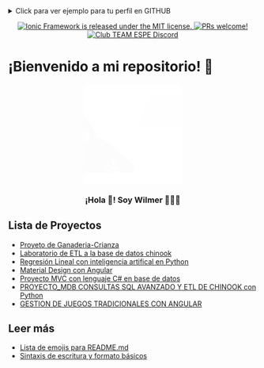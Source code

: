    <details><summary>Click para ver ejemplo para tu perfil en GITHUB</summary>
    <p>

    #### Podemos ocultar cualquier cosa, incluso el código.!
    
     # ¡Hola! Soy Wilmer 👋

    Soy un desarrollador frontend senior de Ecuador, Estudiante Universitario  (Comunidad Santo Domingo/Ecuador). Me gusta crear aplicaciones web rápidas con [Vue](https://vuejs.org/) / [React]           (https://es.reactjs.org/) / [Svelte](https://svelte.dev/), fáciles de usar y construidas con las mejores prácticas.

    ## Últimos articulos publicados

    - [Laboratorio de ETL a la base de datos chinook](https://github.com/wilmerxx/ETL_Python_Base_de_datos_Sqlite)
    - [Regresión Lineal con inteligencia artifical en Python](https://github.com/wilmerxx/Machine-Learning-Regresion-Lineal-con-array-)
    - [Material Design con Angular](https://github.com/wilmerxxx/Material_Design_Angular)
    - [Proyecto MVC con lenguaje C# en base de datos](https://github.com/wilmerxx/MVC)
    - [PROYECTO_MDB CONSULTAS SQL AVANZADO Y ETL DE CHINOOK con Python](https://github.com/wilmerxx/PROYECTO_MDB)


   </details> </p>
<p align="center">
  <a href="https://github.com/ionic-team/ionic-framework/blob/main/LICENSE">
    <img src="https://img.shields.io/badge/license-MIT-blue.svg" alt="Ionic Framework is released under the MIT license." />
  </a>
  <a href="https://github.com/ionic-team/ionic/blob/main/.github/CONTRIBUTING.md">
    <img src="https://img.shields.io/badge/PRs-welcome-brightgreen.svg" alt="PRs welcome!" />
  </a>
  <a href="https://discord.gg/6gtHxKXZRW ">
    <img src="https://img.shields.io/discord/520266681499779082?color=7289DA&label=%23ionic&logo=discord&logoColor=white" alt="Club TEAM ESPE Discord" />
  </a>
</p>
 
# ¡Bienvenido a mi repositorio! 👋
<p align="center" width="300">
   <img align="center" width="200" src="https://github.com/wilmerxx/wilmerxx/blob/main/Hacker.gif" />
   <h3 align="center">¡Hola 👋! Soy Wilmer 👨🏻‍💻</h3>
</p>


## Lista de Proyectos
 - [Proyeto de Ganaderia-Crianza](https://github.com/wilmerxx/Ganaderia-crianza)
 - [Laboratorio de ETL a la base de datos chinook](https://github.com/wilmerxx/ETL_Python_Base_de_datos_Sqlite)
 - [Regresión Lineal con inteligencia artifical en Python](https://github.com/wilmerxx/Machine-Learning-Regresion-Lineal-con-array-)
 - [Material Design con Angular](https://github.com/wilmerxxx/Material_Design_Angular)
 - [Proyecto MVC con lenguaje C# en base de datos](https://github.com/wilmerxx/MVC)
 - [PROYECTO_MDB CONSULTAS SQL AVANZADO Y ETL DE CHINOOK con Python](https://github.com/wilmerxx/PROYECTO_MDB)
 - [GESTION DE JUEGOS TRADICIONALES CON ANGULAR](https://github.com/wilmerxx/gestionJuegos.git)

## Leer más

- [Lista de emojis para README.md](https://gist.github.com/rxaviers/7360908)
- [Sintaxis de escritura y formato básicos](https://docs.github.com/es/get-started/writing-on-github/getting-started-with-writing-and-formatting-on-github/basic-writing-and-formatting-syntax)
